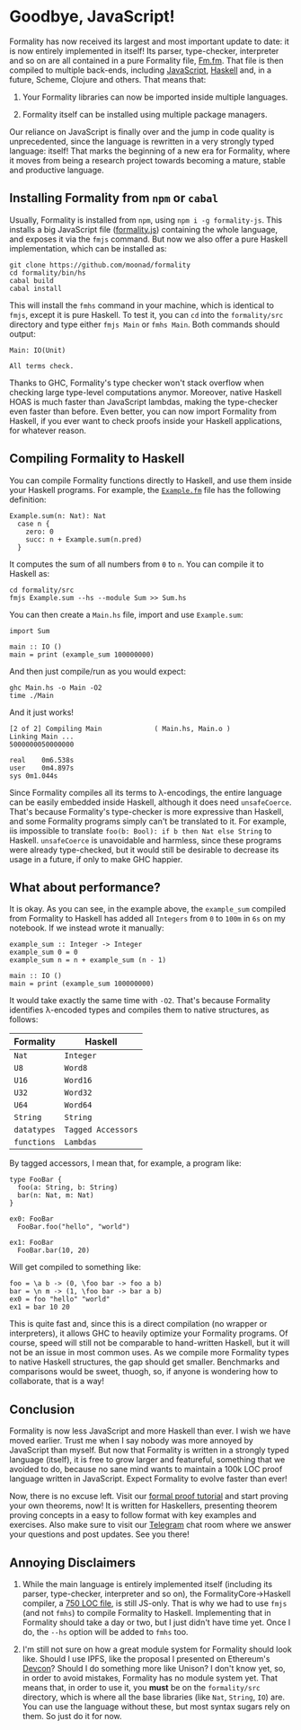 Goodbye, JavaScript!
====================

Formality has now received its largest and most important update to date: it is
now entirely implemented in itself! Its parser, type-checker, interpreter and so
on are all contained in a pure Formality file,
[Fm.fm](https://github.com/moonad/FormalityFM/blob/master/src/Fm.fm). That file
is then compiled to multiple back-ends, including
[JavaScript](https://github.com/moonad/FormalityFM/blob/master/bin/js/src/formality.js),
[Haskell](https://github.com/moonad/FormalityFM/blob/master/bin/hs/src/FormalityInternal.hs)
and, in a future, Scheme, Clojure and others. That means that:

1. Your Formality libraries can now be imported inside multiple languages.

2. Formality itself can be installed using multiple package managers.

Our reliance on JavaScript is finally over and the jump in code quality is
unprecedented, since the language is rewritten in a very strongly typed
language: itself! That marks the beginning of a new era for Formality, where it
moves from being a research project towards becoming a mature, stable and
productive language.

Installing Formality from `npm` or `cabal`
------------------------------------------

Usually, Formality is installed from `npm`, using `npm i -g formality-js`. This
installs a big JavaScript file
([formality.js](https://github.com/moonad/Formality/blob/master/bin/js/src/formality.js))
containing the whole language, and exposes it via the `fmjs` command. But now we
also offer a pure Haskell implementation, which can be installed as:

```
git clone https://github.com/moonad/formality
cd formality/bin/hs
cabal build
cabal install
```

This will install the `fmhs` command in your machine, which is identical to
`fmjs`, except it is pure Haskell. To test it, you can `cd` into the
`formality/src` directory and type either `fmjs Main` or `fmhs Main`. Both
commands should output:

```
Main: IO(Unit)

All terms check.
```

Thanks to GHC, Formality's type checker won't stack overflow when checking large
type-level computations anymor. Moreover, native Haskell HOAS is much faster
than JavaScript lambdas, making the type-checker even faster than before. Even
better, you can now import Formality from Haskell, if you ever want to check
proofs inside your Haskell applications, for whatever reason.

Compiling Formality to Haskell
------------------------------

You can compile Formality functions directly to Haskell, and use them inside
your Haskell programs. For example, the
[`Example.fm`](https://github.com/moonad/Formality/blob/master/src/Example.fm)
file has the following definition:

```
Example.sum(n: Nat): Nat
  case n {
    zero: 0
    succ: n + Example.sum(n.pred)
  }
```

It computes the sum of all numbers from `0` to `n`. You can compile it to
Haskell as:

```
cd formality/src
fmjs Example.sum --hs --module Sum >> Sum.hs
```

You can then create a `Main.hs` file, import and use `Example.sum`:

```
import Sum

main :: IO ()
main = print (example_sum 100000000)
```

And then just compile/run as you would expect:

```
ghc Main.hs -o Main -O2
time ./Main
```

And it just works! 

```
[2 of 2] Compiling Main             ( Main.hs, Main.o )
Linking Main ...
5000000050000000

real	0m6.538s
user	0m4.897s
sys	0m1.044s
```

Since Formality compiles all its terms to λ-encodings, the entire language can
be easily embedded inside Haskell, although it does need `unsafeCoerce`. That's
because Formality's type-checker is more expressive than Haskell, and some
Formality programs simply can't be translated to it. For example, iis impossible
to translate `foo(b: Bool): if b then Nat else String` to Haskell.
`unsafeCoerce` is unavoidable and harmless, since these programs were already
type-checked, but it would still be desirable to decrease its usage in a future,
if only to make GHC happier.

What about performance?
-----------------------

It is okay. As you can see, in the example above, the `example_sum` compiled
from Formality to Haskell has added all `Integers` from `0` to `100m` in `6s` on
my notebook. If we instead wrote it manually:

```
example_sum :: Integer -> Integer
example_sum 0 = 0
example_sum n = n + example_sum (n - 1)

main :: IO ()
main = print (example_sum 100000000)
```

It would take exactly the same time with `-O2`. That's because Formality
identifies λ-encoded types and compiles them to native structures, as follows:

Formality   | Haskell
----------- | -------
`Nat`       | `Integer`
`U8`        | `Word8`
`U16`       | `Word16`
`U32`       | `Word32`
`U64`       | `Word64`
`String`    | `String`
`datatypes` | `Tagged Accessors`
`functions` | `Lambdas`

By tagged accessors, I mean that, for example, a program like:

```
type FooBar {
  foo(a: String, b: String)
  bar(n: Nat, m: Nat)
}

ex0: FooBar
  FooBar.foo("hello", "world")

ex1: FooBar
  FooBar.bar(10, 20)
```

Will get compiled to something like:

```
foo = \a b -> (0, \foo bar -> foo a b)
bar = \n m -> (1, \foo bar -> bar a b)
ex0 = foo "hello" "world"
ex1 = bar 10 20
```

This is quite fast and, since this is a direct compilation (no wrapper or
interpreters), it allows GHC to heavily optimize your Formality programs. Of
course, speed will still not be comparable to hand-written Haskell, but it will
not be an issue in most common uses. As we compile more Formality types to
native Haskell structures, the gap should get smaller. Benchmarks and
comparisons would be sweet, thuogh, so, if anyone is wondering how to
collaborate, that is a way!

Conclusion
----------

Formality is now less JavaScript and more Haskell than ever. I wish we have
moved earlier. Trust me when I say nobody was more annoyed by JavaScript than
myself. But now that Formality is written in a strongly typed language (itself),
it is free to grow larger and featureful, something that we avoided to do,
because no sane mind wants to maintain a 100k LOC proof language written in
JavaScript. Expect Formality to evolve faster than ever!

Now, there is no excuse left. Visit our [formal proof
tutorial](https://github.com/moonad/Formality/blob/master/THEOREMS.md) and start
proving your own theorems, now! It is written for Haskellers, presenting theorem
proving concepts in a easy to follow format with key examples and exercises.
Also make sure to visit our [Telegram](https://t.me/formality_lang) chat room
where we answer your questions and post updates. See you there!

Annoying Disclaimers
--------------------

1. While the main language is entirely implemented itself (including its parser,
   type-checker, interpreter and so on), the FormalityCore->Haskell compiler, a
   [750 LOC file](https://github.com/moonad/FormCoreJS/blob/master/FmcToHs.js),
   is still JS-only. That is why we had to use `fmjs` (and not `fmhs`) to
   compile Formality to Haskell. Implementing that in Formality should take a
   day or two, but I just didn't have time yet. Once I do, the `--hs` option
   will be added to `fmhs` too.

2. I'm still not sure on how a great module system for Formality should look
   like. Should I use IPFS, like the proposal I presented on Ethereum's
   [Devcon](http://www.youtube.com/watch?v=69vkfHKyAGY&t=20m10s)? Should I do
   something more like Unison? I don't know yet, so, in order to avoid mistakes,
   Formality has no module system yet. That means that, in order to use it, you
   **must** be on the `formality/src` directory, which is where all the base
   libraries (like `Nat`, `String`, `IO`) are. You can use the language without
   these, but most syntax sugars rely on them. So just do it for now.

